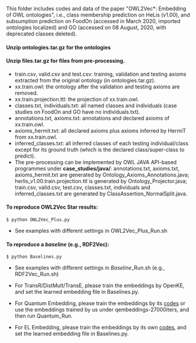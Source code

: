 This folder includes codes and data of the paper "OWL2Vec*: Embedding of OWL ontologies",
i.e., class membership  prediction on HeLis (v1.00), 
and subsumption prediction on FoodOn (accessed in March 2020, imported ontologies localized) and GO (accessed on 08 August, 2020, with deprecated classes deleted). 

#### Unzip ontologies.tar.gz for the ontologies

#### Unzip files.tar.gz for files from pre-processing.

- train.csv, valid.csv and test.csv: training, validation and testing axioms extracted from the original ontology (in ontologies.tar.gz).
- xx.train.owl: the ontology after the validation and testing axioms are removed.
- xx.train.projection.ttl: the projection of xx.train.owl.
- classes.txt, individuals.txt: all named classes and individuals (case studies on FoodOn and GO have no individuals.txt).
- annotations.txt, axioms.txt: annotations and declared axioms of xx.train.owl.
- axioms_hermit.txt: all declared axioms plus axioms inferred by HermiT from xx.train.owl.
- inferred_classes.txt: all inferred classes of each testing individual/class except for its ground truth (which is the declared class/super-class to predict).
- The pre-processing can be implemented by OWL JAVA API-based programmes under **case\_studies/java/**: annotations.txt, axioms.txt, axioms_hermit.txt are generated by Ontology_Axioms_Annotations.java; 
  herlis_v1.00.train.projection.ttl is generated by Ontology_Projector.java;
  train.csv, valid.csv, test.csv, classes.txt, individuals and inferred_classes.txt are generated by ClassAssertion_NormalSplit.java.

#### To reproduce OWL2Vec Star results:

    $ python OWL2Vec_Plus.py

    
- See examples with different settings in OWL2Vec_Plus_Run.sh

#### To reproduce a *baseline* (e.g., RDF2Vec):

    $ python Baselines.py

- See examples with different settings in *Baseline*_Run.sh (e.g., RDF2Vec_Run.sh)

- For TransR/DistMult/TransE, please train the embeddings by OpenKE, and set the learned embedding file in Baselines.py. 

- For Quantum Embedding, please train the embeddings by its [codes](https://github.com/IBM/e2r/tree/master/neurips2019) or use the embeddings trained by us under qembeddings-27000iters, and then run Quantum_Run.
   
- For EL Embedding, please train the embeddings by its own [codes](https://github.com/bio-ontology-research-group/el-embeddings), and set the learned embedding file in Baselines.py.
